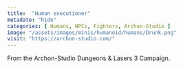 ```yaml
---
title:  "Human executioner"
metadate: "hide"
categories: [ Humans, NPCs, Fighters, Archon-Studio ]
image: "/assets/images/minis/humanoid/humans/Drunk.png"
visit: "https://archon-studio.com/"
---
```

From the Archon-Studio Dungeons & Lasers 3 Campaign.